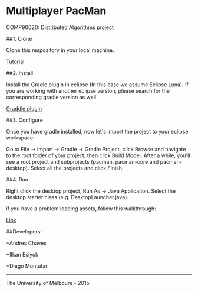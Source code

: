 # Multiplayer PacMan
COMP90020: Distributed Algorithms project

##1. Clone

Clone this respository in your local machine.

[Tutorial](https://help.github.com/articles/importing-a-git-repository-using-the-command-line/)

##2. Install

Install the Gradle plugin in eclipse (In this case we assume Eclipse Luna):
If you are working with another eclipse version, please search for the corresponding gradle version as well.

[Graddle plugin](http://marketplace.eclipse.org/content/gradle-integration-eclipse-44#.VB_gPGOMl40)

##3. Configure

Once you have gradle installed, now let's import the project to your eclipse workspace:

Go to File -> Import -> Gradle -> Gradle Project, click Browse and navigate to the root folder of your project, 
then click Build Model. After a while, you'll see a root project and subprojects (pacman, pacman-core and pacman-desktop). 
Select all the projects and click Finish.

##4. Run

Right click the desktop project, Run As -> Java Application. Select the desktop starter class (e.g. DesktopLauncher.java).

if you have a problem loading assets, follow this walkthrough:

[Link](http://stackoverflow.com/questions/22822767/new-libgdx-setup-receive-file-not-found)

##Developers:

+Andres Chaves

+Ilkan Esiyok

+Diego Montufar

______________________________________________________________________________________________________
The University of Melboure - 2015
